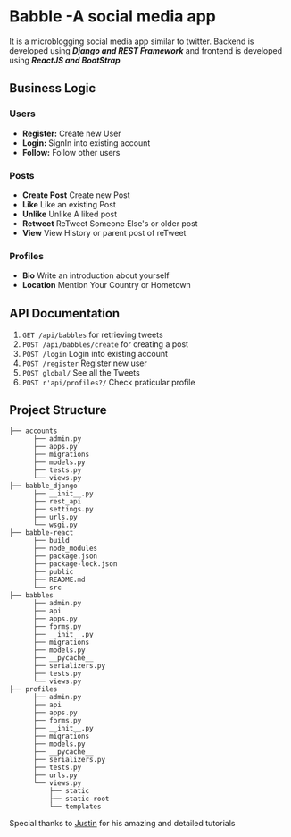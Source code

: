 # Babble -A social media app 

It is a microblogging social media app similar to twitter. Backend is developed using **_Django and REST Framework_** and frontend is developed using **_ReactJS and BootStrap_**

## Business Logic
### Users
* **Register:** Create new User 
* **Login:** SignIn into existing account 
* **Follow:** Follow other users

### Posts
* **Create Post** Create new Post 
* **Like** Like an existing Post 
* **Unlike** Unlike A liked post
* **Retweet** ReTweet Someone Else's or older post
* **View** View History or parent post of reTweet

### Profiles
* **Bio** Write an introduction about yourself 
* **Location** Mention Your Country or Hometown 


## API Documentation 

1. `GET /api/babbles` 
for retrieving tweets
2. `POST /api/babbles/create` 
for creating a post
3. `POST /login` 
Login into existing account
4. `POST /register` 
Register new user
5. `POST global/` 
See all the Tweets 
6. `POST r'api/profiles?/`
Check praticular profile

## Project Structure

    ├── accounts
          ├── admin.py
          ├── apps.py
          ├── migrations
          ├── models.py
          ├── tests.py
          └── views.py
    ├── babble_django
          ├── __init__.py
          ├── rest_api
          ├── settings.py
          ├── urls.py
          └── wsgi.py
    ├── babble-react
          ├── build
          ├── node_modules
          ├── package.json
          ├── package-lock.json
          ├── public
          ├── README.md
          └── src
    ├── babbles
          ├── admin.py
          ├── api
          ├── apps.py
          ├── forms.py
          ├── __init__.py
          ├── migrations
          ├── models.py
          ├── __pycache__
          ├── serializers.py
          ├── tests.py
          └── views.py
    ├── profiles
          ├── admin.py
          ├── api
          ├── apps.py
          ├── forms.py
          ├── __init__.py
          ├── migrations
          ├── models.py
          ├── __pycache__
          ├── serializers.py
          ├── tests.py
          ├── urls.py
          └── views.py
              ├── static
              ├── static-root
              └── templates

Special thanks to [Justin](https://www.codingforentrepreneurs.com/) for his amazing and detailed tutorials 

